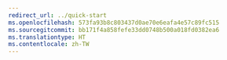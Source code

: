 ```yaml
---
redirect_url: ../quick-start
ms.openlocfilehash: 573fa93b8c803437d0ae70e6eafa4e57c89fc515
ms.sourcegitcommit: bb171f4a858fefe33dd0748b500a018fd0382ea6
ms.translationtype: HT
ms.contentlocale: zh-TW
---
```

